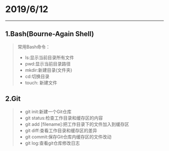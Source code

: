 # 2019/6/12
***
## 1.Bash(Bourne-Again Shell)
> 常用Bash命令：
>* ls:显示当前目录所有文件
>* pwd:显示当前目录路径
>* mkdir:新建目录(文件夹)
>* cd:切换目录
>* touch: 新建文件

## 2.Git
>* git init:新建一个Git仓库
>* git status:检查工作目录和缓存区的内容
>* git add [filename]:把工作目录下的文件加入到缓存区
>* git diff:查看工作目录和缓存区的差异
>* git commit:保存Git仓库内缓存区的文件改动
>* git log:查看git仓库修改日志
